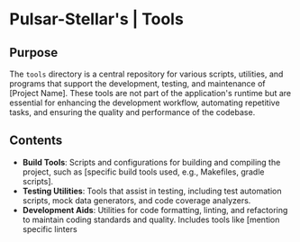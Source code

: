 # Pulsar-Stellar's | Tools

## Purpose
The `tools` directory is a central repository for various scripts, utilities, and programs that support the development, testing, and maintenance of [Project Name]. These tools are not part of the application's runtime but are essential for enhancing the development workflow, automating repetitive tasks, and ensuring the quality and performance of the codebase.

## Contents
- **Build Tools**: Scripts and configurations for building and compiling the project, such as [specific build tools used, e.g., Makefiles, gradle scripts].
- **Testing Utilities**: Tools that assist in testing, including test automation scripts, mock data generators, and code coverage analyzers.
- **Development Aids**: Utilities for code formatting, linting, and refactoring to maintain coding standards and quality. Includes tools like [mention specific linters
